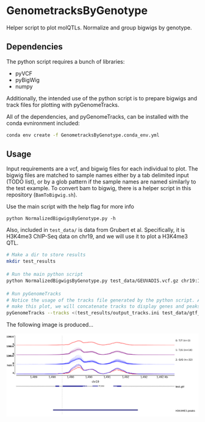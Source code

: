 # GenometracksByGenotype
Helper script to plot molQTLs. Normalize and group bigwigs by genotype.

## Dependencies
The python script requires a bunch of libraries:
- pyVCF
- pyBigWig
- numpy

Additionally, the intended use of the python script is to prepare bigwigs and track files for plotting with pyGenomeTracks.

All of the dependencies, and pyGenomeTracks, can be installed with the conda evnironment included:

```bash
conda env create -f GenometracksByGenotype.conda_env.yml
```

## Usage

Input requirements are a vcf, and bigwig files for each individual to plot. The bigwig files are matched to sample names either by a tab delimited input (TODO list), or by a glob pattern if the sample names are named similarly to the test example. To convert bam to bigwig, there is a helper script in this repository (`BamToBigwig.sh`).

Use the main script with the help flag for more info

```
python NormalizedBigwigsByGenotype.py -h
```

Also, included in `test_data/` is data from Grubert et al. Specifically, it is H3K4me3 ChIP-Seq data on chr19, and we will use it to plot a H3K4me3 QTL.

```bash
# Make a dir to store results
mkdir test_results

# Run the main python script
python NormalizedBigwigsByGenotype.py test_data/GEUVADIS.vcf.gz chr19:1489771 chr19:1488527-1492832 "test_data/bigwigs/*.bw" --Normalization WholeGenome --BigwigListType GlobPattern --OutputPrefix test_results/ --TracksTemplate tracks_templates/tracks.ini.template3.txt --OutputNormalizedBigwigsPerSample

# Run pyGenomeTracks
# Notice the usage of the tracks file generated by the python script. Also, to
# make this plot, we will concatenate tracks to display genes and peaks.
pyGenomeTracks --tracks <(test_results/output_tracks.ini test_data/gtf_tracks.ini test_data/GruberH3K4me3.tracks.ini) --out test_results/test.pdf --region chr19:1488527-1492832
```

The following image is produced...

![Example plot](images/test.png)
